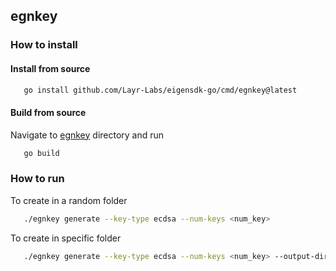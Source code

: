 ## egnkey

### How to install
#### Install from source
```bash
   go install github.com/Layr-Labs/eigensdk-go/cmd/egnkey@latest
```

#### Build from source
Navigate to [egnkey](../egnkey/) directory and run
```bash
   go build
```

### How to run

To create in a random folder
```bash
   ./egnkey generate --key-type ecdsa --num-keys <num_key>
```

To create  in specific folder
```bash
   ./egnkey generate --key-type ecdsa --num-keys <num_key> --output-dir <path_to_folder>
```